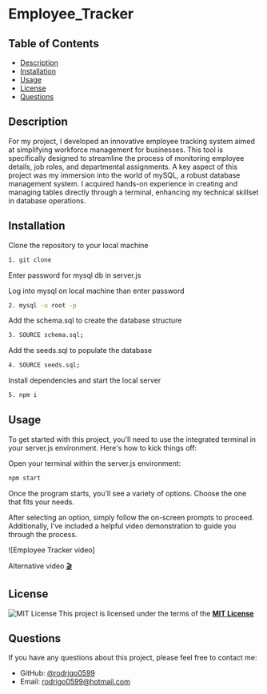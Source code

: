 # Employee_Tracker

## Table of Contents

- [Description](#description)
- [Installation](#installation)
- [Usage](#usage)
- [License](#license)
- [Questions](#questions)

## Description

For my project, I developed an innovative employee tracking system aimed at simplifying workforce management for businesses. This tool is specifically designed to streamline the process of monitoring employee details, job roles, and departmental assignments. A key aspect of this project was my immersion into the world of mySQL, a robust database management system. I acquired hands-on experience in creating and managing tables directly through a terminal, enhancing my technical skillset in database operations.

## Installation

Clone the repository to your local machine

```sh
1. git clone
```

Enter password for mysql db in server.js

Log into mysql on local machine than enter password

```sh
2. mysql -u root -p
```

Add the schema.sql to create the database structure

```sh
3. SOURCE schema.sql;
```

Add the seeds.sql to populate the database

```sh
4. SOURCE seeds.sql;
```

Install dependencies and start the local server

```sh
5. npm i
```

## Usage

To get started with this project, you'll need to use the integrated terminal in your server.js environment. Here's how to kick things off:

Open your terminal within the server.js environment:

```sh
npm start
```

Once the program starts, you'll see a variety of options. Choose the one that fits your needs.

After selecting an option, simply follow the on-screen prompts to proceed.
Additionally, I've included a helpful video demonstration to guide you through the process.

![Employee Tracker video]

Alternative video [🎬](https://drive.google.com/file/d/1eGb1y5-YYKMo2iVhlKdDfRPjQ9sxFzQF/view?usp=drive_link)

## License

![MIT License](https://img.shields.io/badge/License-MIT-yellow.svg)
This project is licensed under the terms of the **[MIT License](https://opensource.org/licenses/MIT)**

## Questions

If you have any questions about this project, please feel free to contact me:

- GitHub: [@rodrigo0599](https://github.com/rodrigo0599)
- Email: rodrigo0599@hotmail.com
